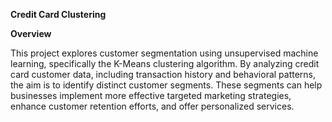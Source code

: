 **Credit Card Clustering**


**Overview**

This project explores customer segmentation using unsupervised machine learning, specifically the K-Means clustering algorithm. By analyzing credit card customer data, including transaction history and behavioral patterns, the aim is to identify distinct customer segments. These segments can help businesses implement more effective targeted marketing strategies, enhance customer retention efforts, and offer personalized services.

